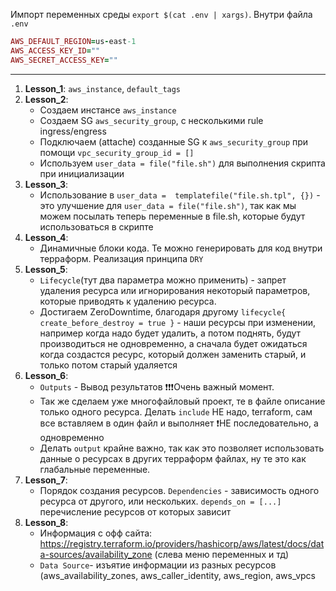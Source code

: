 Импорт переменных среды `export $(cat .env | xargs)`.
Внутри файла `.env`
```ruby
AWS_DEFAULT_REGION=us-east-1
AWS_ACCESS_KEY_ID=""
AWS_SECRET_ACCESS_KEY=""
```
---
1) **Lesson_1**: `aws_instance`, `default_tags`
2) **Lesson_2**: 
    - Создаем инстансе `aws_instance`
    - Создаем SG `aws_security_group`, с несколькими rule ingress/engress
    - Подключаем (attache) созданные SG к `aws_security_group` при помощи `vpc_security_group_id = []`
    - Используем `user_data = file("file.sh")` для выполнения скрипта при инициализации
3) **Lesson_3**:
    - Использование в `user_data =  templatefile("file.sh.tpl", {})` - это улучшение для `user_data = file("file.sh")`, так как мы можем посылать
    теперь переменные в file.sh, которые будут использоваться в скрипте
4) **Lesson_4**:
    - Динамичные блоки кода. Те можно генерировать для код внутри терраформ. Реализация принципа `DRY`
5) **Lesson_5**:
    - `Lifecycle`(тут два параметра можно применить) - запрет удаления ресурса или игнорирования некоторый параметров, которые приводять к удалению ресурса.
    - Достигаем ZeroDowntime, благодаря другому `lifecycle{ create_before_destroy = true }` - наши ресурсы при изменении, например когда надо будет удалить, а потом поднять, будут производиться не одновременно, а сначала будет ожидаться когда создастся ресурс, который должен заменить старый, и только потом старый удаляется
6) **Lesson_6**:
    - `Outputs` - Вывод результатов ❗❗❗Очень важный момент.
    - Так же сделаем уже многофайловый проект, те в файле описание только одного ресурса. Делать `include` НЕ надо, terraform, сам все вставляем в один файл и выполняет ❗НЕ последовательно, а одновременно
    - Делать `output` крайне важно, так как это позволяет использовать данные о ресурсах в других терраформ файлах, ну те это как глабальные переменные. 
7) **Lesson_7**:
    - Порядок создания ресурсов. `Dependencies` - зависимость одного ресурса от другого, или нескольких. `depends_on = [...]` перечисление ресурсов от которых зависит
8) **Lesson_8**:
    - Информация с офф сайта: https://registry.terraform.io/providers/hashicorp/aws/latest/docs/data-sources/availability_zone (слева меню переменных и тд)
    - `Data Source`- изъятие информации из разных ресурсов (aws_availability_zones, aws_caller_identity, aws_region, aws_vpcs
